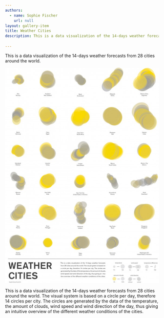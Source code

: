 ```yaml
---
authors:
  - name: Sophie Fischer
    url: null
layout: gallery-item
title: Weather Cities
description: This is a data visualization of the 14-days weather forecasts from 28 cities around the world.

---
```


This is a data visualization of the 14-days weather forecasts from 28 cities around the world.

![](./images/Weatherposter_A2_oS-571x800.jpg)

This is a data visualization of the 14-days weather forecasts from 28 cities around the world. The visual system is based on a circle per day, therefore 14 circles per city. The circles are generated by the data of the temperature, the amount of clouds, wind speed and wind direction of the day, thus giving an intuitive overview of the different weather conditions of the cities.